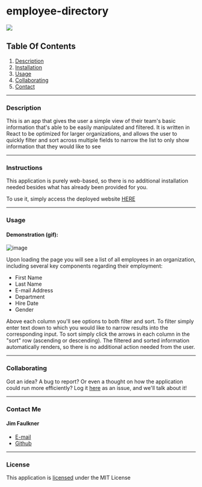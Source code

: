 # employee-directory

![](https://img.shields.io/badge/License-MIT-yellowgreen)
      
## Table Of Contents
1.  [Description](#description)
2.  [Installation](#installation) 
3.  [Usage](#usage)
4.  [Collaborating](#collaborating)
5.  [Contact](#contact)
      
_________________________________
  
### Description
      
This is an app that gives the user a simple view of their team's basic information that's able to be easily manipulated and filtered.  It is written in React to be optimized for larger organizations, and allows the user to quickly filter and sort across multiple fields to narrow the list to only show information that they would like to see
      
_________________________________
  
### Instructions
  
This application is purely web-based, so there is no additional installation needed besides what has already been provided for you.  

To use it, simply access the deployed website [HERE](https://jhf1203.github.io/employee-directory/)
  
_________________________________
  
### Usage

#### Demonstration (gif):

![image](./public/demo.gif)
  
Upon loading the page you will see a list of all employees in an organization, including several key components regarding their employment:  

- First Name
- Last Name
- E-mail Address
- Department
- Hire Date
- Gender

Above each column you'll see options to both filter and sort.  To filter simply enter text down to which you would like to narrow results into the corresponding input.  To sort simply click the arrows in each column in the "sort" row (ascending or descending).  The filtered and sorted information automatically renders, so there is no additional action needed from the user.
  
_________________________________
  
### Collaborating
  
Got an idea?  A bug to report?  Or even a thought on how the application could run more efficiently?  Log it [here](https://github.com/jhf1203/employee-directory/issues) as an issue, and we'll talk about it!
  
_________________________________
  
### Contact Me
  
#### Jim Faulkner
- [E-mail](mailto:jhf1203@gmail.com)
- [Github](jhf1203)
  
_________________________________
  
### License
  
This application is [licensed](https://opensource.org/licenses/MIT) under the MIT License
